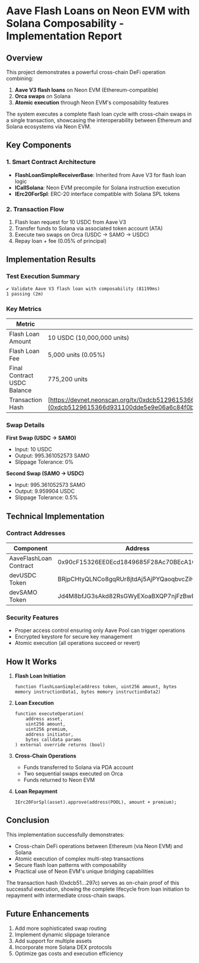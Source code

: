 # Aave Flash Loans on Neon EVM with Solana Composability - Implementation Report

## Overview

This project demonstrates a powerful cross-chain DeFi operation combining:

1. **Aave V3 flash loans** on Neon EVM (Ethereum-compatible)
2. **Orca swaps** on Solana
3. **Atomic execution** through Neon EVM's composability features

The system executes a complete flash loan cycle with cross-chain swaps in a single transaction, showcasing the interoperability between Ethereum and Solana ecosystems via Neon EVM.

## Key Components

### 1. Smart Contract Architecture

- **FlashLoanSimpleReceiverBase**: Inherited from Aave V3 for flash loan logic
- **ICallSolana**: Neon EVM precompile for Solana instruction execution
- **IErc20ForSpl**: ERC-20 interface compatible with Solana SPL tokens

### 2. Transaction Flow

1. Flash loan request for 10 USDC from Aave V3
2. Transfer funds to Solana via associated token account (ATA)
3. Execute two swaps on Orca (USDC → SAMO → USDC)
4. Repay loan + fee (0.05% of principal)

## Implementation Results

### Test Execution Summary

```
✔ Validate Aave V3 flash loan with composability (81199ms)
1 passing (2m)
```

### Key Metrics

| Metric | Value |
|--------|-------|
| Flash Loan Amount | 10 USDC (10,000,000 units) |
| Flash Loan Fee | 5,000 units (0.05%) |
| Final Contract USDC Balance | 775,200 units |
| Transaction Hash | [https://devnet.neonscan.org/tx/0xdcb5129615366d931100dde5e9e06a6c84f0b48def53ad966e1f3801c729297c](0xdcb5129615366d931100dde5e9e06a6c84f0b48def53ad966e1f3801c729297c) |

### Swap Details

**First Swap (USDC → SAMO)**

- Input: 10 USDC
- Output: 995.361052573 SAMO
- Slippage Tolerance: 0%

**Second Swap (SAMO → USDC)**

- Input: 995.361052573 SAMO
- Output: 9.959904 USDC
- Slippage Tolerance: 0.5%

## Technical Implementation

### Contract Addresses

| Component | Address |
|-----------|---------|
| AaveFlashLoan Contract | 0x90cF15326EE0Ecd1849685F28Ac70BEcA10248E0 |
| devUSDC Token | BRjpCHtyQLNCo8gqRUr8jtdAj5AjPYQaoqbvcZiHok1k |
| devSAMO Token | Jd4M8bfJG3sAkd82RsGWyEXoaBXQP7njFzBwEaCTuDa |

### Security Features

- Proper access control ensuring only Aave Pool can trigger operations
- Encrypted keystore for secure key management
- Atomic execution (all operations succeed or revert)

## How It Works

1. **Flash Loan Initiation**

   ```solidity
   function flashLoanSimple(address token, uint256 amount, bytes memory instructionData1, bytes memory instructionData2)
   ```

2. **Loan Execution**

   ```solidity
   function executeOperation(
       address asset,
       uint256 amount,
       uint256 premium,
       address initiator,
       bytes calldata params
   ) external override returns (bool)
   ```

3. **Cross-Chain Operations**
   - Funds transferred to Solana via PDA account
   - Two sequential swaps executed on Orca
   - Funds returned to Neon EVM

4. **Loan Repayment**

   ```solidity
   IErc20ForSpl(asset).approve(address(POOL), amount + premium);
   ```

## Conclusion

This implementation successfully demonstrates:

- Cross-chain DeFi operations between Ethereum (via Neon EVM) and Solana
- Atomic execution of complex multi-step transactions
- Secure flash loan patterns with composability
- Practical use of Neon EVM's unique bridging capabilities

The transaction hash (0xdcb51...297c) serves as on-chain proof of this successful execution, showing the complete lifecycle from loan initiation to repayment with intermediate cross-chain swaps.

## Future Enhancements

1. Add more sophisticated swap routing
2. Implement dynamic slippage tolerance
3. Add support for multiple assets
4. Incorporate more Solana DEX protocols
5. Optimize gas costs and execution efficiency
